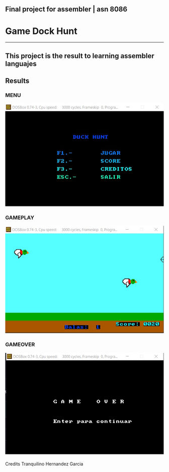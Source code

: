 ## Final project for assembler  | asn 8086
# Game Dock Hunt
---
This project is the result to learning assembler languajes 
---
## Results
### MENU
![MENU](https://github.com/TranquilinoHG/universidad/blob/main/quinto/ensamblador/screenshot/menu.jpg)

### GAMEPLAY
![GAMEPLAY](https://github.com/TranquilinoHG/universidad/blob/main/quinto/ensamblador/screenshot/jugando.jpg)

### GAMEOVER
![GAMEOVER](https://github.com/TranquilinoHG/universidad/blob/main/quinto/ensamblador/screenshot/fin.jpg)

####
Credits
Tranquilino Hernandez Garcia

